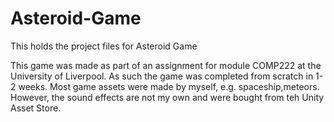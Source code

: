 # Asteroid-Game
This holds the project files for Asteroid Game

This game was made as part of an assignment for module COMP222 at the University of Liverpool. As such the game was completed from scratch in 1-2 weeks.
Most game assets were made by myself, e.g. spaceship,meteors. However, the sound effects are not my own and were bought from teh Unity Asset Store.
